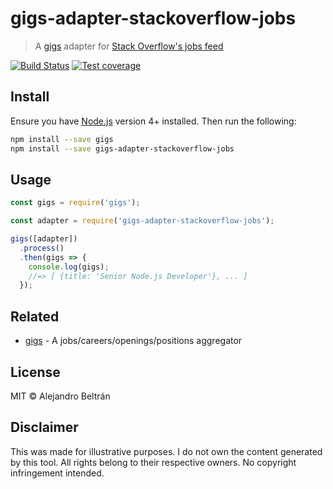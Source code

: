 # gigs-adapter-stackoverflow-jobs

> A [gigs](https://github.com/alebelcor/gigs) adapter for [Stack Overflow's jobs feed](http://stackoverflow.com/jobs)

[![Build Status](https://img.shields.io/travis/alebelcor/gigs-adapter-stackoverflow-jobs/master.svg)](https://travis-ci.org/alebelcor/gigs-adapter-stackoverflow-jobs)
[![Test coverage](https://img.shields.io/coveralls/alebelcor/gigs-adapter-stackoverflow-jobs.svg)](https://coveralls.io/github/alebelcor/gigs-adapter-stackoverflow-jobs)

## Install

Ensure you have [Node.js](https://nodejs.org) version 4+ installed. Then run the following:

```bash
npm install --save gigs
npm install --save gigs-adapter-stackoverflow-jobs
```

## Usage

```js
const gigs = require('gigs');

const adapter = require('gigs-adapter-stackoverflow-jobs');

gigs([adapter])
  .process()
  .then(gigs => {
    console.log(gigs);
    //=> [ {title: 'Senior Node.js Developer'}, ... ]
  });
```

## Related

* [gigs](https://github.com/alebelcor/gigs) - A jobs/careers/openings/positions aggregator

## License

MIT © Alejandro Beltrán

## Disclaimer

This was made for illustrative purposes.
I do not own the content generated by this tool.
All rights belong to their respective owners.
No copyright infringement intended.
